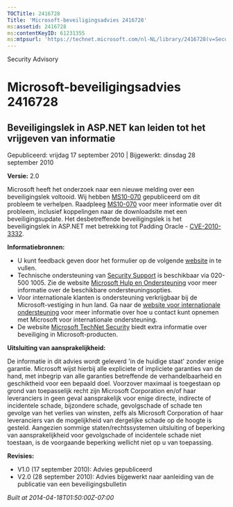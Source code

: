 ```yaml
---
TOCTitle: 2416728
Title: 'Microsoft-beveiligingsadvies 2416728'
ms:assetid: 2416728
ms:contentKeyID: 61231355
ms:mtpsurl: 'https://technet.microsoft.com/nl-NL/library/2416728(v=Security.10)'
---
```


Security Advisory

Microsoft-beveiligingsadvies 2416728
====================================

Beveiligingslek in ASP.NET kan leiden tot het vrijgeven van informatie
----------------------------------------------------------------------

Gepubliceerd: vrijdag 17 september 2010 | Bijgewerkt: dinsdag 28 september 2010

**Versie:** 2.0

Microsoft heeft het onderzoek naar een nieuwe melding over een beveiligingslek voltooid. Wij hebben [MS10-070](http://technet.microsoft.com/security/bulletin/ms10-070) gepubliceerd om dit probleem te verhelpen. Raadpleeg [MS10-070](http://technet.microsoft.com/security/bulletin/ms10-070) voor meer informatie over dit probleem, inclusief koppelingen naar de downloadsite met een beveiligingsupdate. Het desbetreffende beveiligingslek is het beveiligingslek in ASP.NET met betrekking tot Padding Oracle - [CVE-2010-3332](http://www.cve.mitre.org/cgi-bin/cvename.cgi?name=cve-2010-3332).

**Informatiebronnen:**

-   U kunt feedback geven door het formulier op de volgende [website](https://support.microsoft.com/common/survey.aspx?scid=sw;en;1257&amp;showpage=1&amp;ws=technet&amp;sd=tech) in te vullen.
-   Technische ondersteuning van [Security Support](http://go.microsoft.com/fwlink/?linkid=21131) is beschikbaar via 020-500 1005. Zie de website [Microsoft Hulp en Ondersteuning](http://support.microsoft.com) voor meer informatie over de beschikbare ondersteuningsopties.
-   Voor internationale klanten is ondersteuning verkrijgbaar bij de Microsoft-vestiging in hun land. Ga naar de [website voor internationale ondersteuning](http://go.microsoft.com/fwlink/?linkid=21155) voor meer informatie over hoe u contact kunt opnemen met Microsoft voor internationale ondersteuning.
-   De website [Microsoft TechNet Security](http://go.microsoft.com/fwlink/?linkid=21132) biedt extra informatie over beveiliging in Microsoft-producten.

**Uitsluiting van aansprakelijkheid:**

De informatie in dit advies wordt geleverd 'in de huidige staat' zonder enige garantie. Microsoft wijst hierbij alle expliciete of impliciete garanties van de hand, met inbegrip van alle garanties betreffende de verhandelbaarheid en geschiktheid voor een bepaald doel. Voorzover maximaal is toegestaan op grond van toepasselijk recht zijn Microsoft Corporation en/of haar leveranciers in geen geval aansprakelijk voor enige directe, indirecte of incidentele schade, bijzondere schade, gevolgschade of schade ten gevolge van het verlies van winsten, zelfs als Microsoft Corporation of haar leveranciers van de mogelijkheid van dergelijke schade op de hoogte is gesteld. Aangezien sommige staten/rechtssystemen uitsluiting of beperking van aansprakelijkheid voor gevolgschade of incidentele schade niet toestaan, is de voorgaande beperking wellicht niet op u van toepassing.

**Revisies:**

-   V1.0 (17 september 2010): Advies gepubliceerd
-   V2.0 (28 september 2010): Advies bijgewerkt naar aanleiding van de publicatie van een beveiligingsbulletin

*Built at 2014-04-18T01:50:00Z-07:00*
